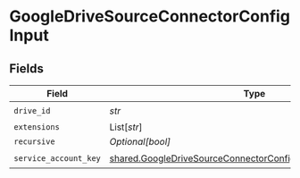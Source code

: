 # GoogleDriveSourceConnectorConfigInput


## Fields

| Field                                                                                                                                          | Type                                                                                                                                           | Required                                                                                                                                       | Description                                                                                                                                    |
| ---------------------------------------------------------------------------------------------------------------------------------------------- | ---------------------------------------------------------------------------------------------------------------------------------------------- | ---------------------------------------------------------------------------------------------------------------------------------------------- | ---------------------------------------------------------------------------------------------------------------------------------------------- |
| `drive_id`                                                                                                                                     | *str*                                                                                                                                          | :heavy_check_mark:                                                                                                                             | N/A                                                                                                                                            |
| `extensions`                                                                                                                                   | List[*str*]                                                                                                                                    | :heavy_minus_sign:                                                                                                                             | N/A                                                                                                                                            |
| `recursive`                                                                                                                                    | *Optional[bool]*                                                                                                                               | :heavy_minus_sign:                                                                                                                             | N/A                                                                                                                                            |
| `service_account_key`                                                                                                                          | [shared.GoogleDriveSourceConnectorConfigInputServiceAccountKey](../../models/shared/googledrivesourceconnectorconfiginputserviceaccountkey.md) | :heavy_check_mark:                                                                                                                             | N/A                                                                                                                                            |